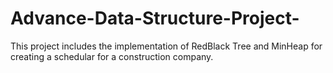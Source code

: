 # Advance-Data-Structure-Project-
This project includes the implementation of RedBlack Tree and MinHeap for creating a schedular for a construction company.
